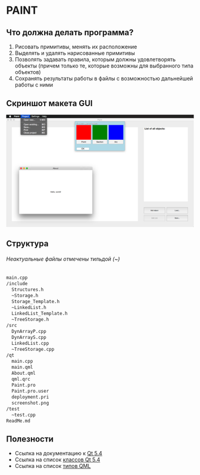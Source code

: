 # PAINT

## Что должна делать программа?
1. Рисовать примитивы, менять их расположение  
2. Выделять и удалять нарисованные примитивы  
3. Позволять задавать правила, которым должны удовлетворять объекты (причем только те, которые возможны для выбранного типа объектов)  
4. Сохранять результаты работы в файлы с возможностью дальнейшей работы с ними  

## Скриншот макета GUI  

![Screenshot](https://github.com/109spbu2sem/Project/blob/GUI/qt/screenshot.png?raw=true "Screenshot")

## Структура
###### Неактуальные файлы отмечены тильдой (~)
    main.cpp  
    /include  
      Structures.h  
      ~Storage.h  
      Storage_Template.h  
      ~LinkedList.h  
      LinkedList_Template.h   
      ~TreeStorage.h  
    /src  
      DynArrayP.cpp  
      DynArrayS.cpp  
      LinkedList.cpp  
      ~TreeStorage.cpp  
    /qt
      main.cpp  
      main.qml  
      About.qml  
      qml.qrc  
      Paint.pro  
      Paint.pro.user  
      deployment.pri  
      screenshot.png  
    /test  
      ~test.cpp  
    ReadMe.md  

## Полезности
+ Ссылка на документацию к [Qt 5.4](http://doc.qt.io/qt-5/index.html)  
+ Ссылка на список [классов Qt 5.4](http://doc.qt.io/qt-5/classes.html)
+ Ссылка на список [типов QML](http://doc.qt.io/qt-5/qmltypes.html)
